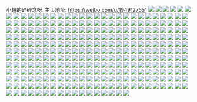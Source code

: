小趙的碎碎念呀_主页地址: https://weibo.com/u/1949127551 
![](https://wx4.sinaimg.cn/mw2000/742d537fly1h9gcloh32yj20u0140gt5.jpg) 
![](https://wx4.sinaimg.cn/mw2000/742d537fly1h9gcloued4j20u0140tfq.jpg) 
![](https://wx4.sinaimg.cn/mw2000/742d537fly1h9f94p7vxlj20n01dstcs.jpg) 
![](https://wx4.sinaimg.cn/mw2000/742d537fly1h93pkg8uv6j20u0140jvb.jpg) 
![](https://wx4.sinaimg.cn/mw2000/742d537fly1h93pkg2np9j20u0140jug.jpg) 
![](https://wx4.sinaimg.cn/mw2000/742d537fly1h93pkf5swbj20u012c0wy.jpg) 
![](https://wx4.sinaimg.cn/mw2000/742d537fly1h93pkgoxwfj20u015wtff.jpg) 
![](https://wx4.sinaimg.cn/mw2000/742d537fly1h93pkgftr8j20u0140q7z.jpg) 
![](https://wx4.sinaimg.cn/mw2000/742d537fly1h93pkh752vj20u013rwih.jpg) 
![](https://wx4.sinaimg.cn/mw2000/742d537fly1h93pkfm7ssj21400u0117.jpg) 
![](https://wx4.sinaimg.cn/mw2000/742d537fly1h93pkfdi4uj21400u07cb.jpg) 
![](https://wx4.sinaimg.cn/mw2000/742d537fly1h93pkfvnxmj20u01407bp.jpg) 
![](https://wx4.sinaimg.cn/mw2000/742d537fly1h8zm1hr4tyj21400u0jyg.jpg) 
![](https://wx4.sinaimg.cn/mw2000/742d537fly1h8zm1hzsgdj20u0140gt0.jpg) 
![](https://wx4.sinaimg.cn/mw2000/742d537fly1h8n1n4zxxnj21400u0te1.jpg) 
![](https://wx4.sinaimg.cn/mw2000/742d537fly1h8jyia4s8aj20n013ptdn.jpg) 
![](https://wx4.sinaimg.cn/mw2000/742d537fly1h7nbcmfzfkj20k00zktbk.jpg) 
![](https://wx4.sinaimg.cn/mw2000/742d537fly1h45qot0acfj21o02804nf.jpg) 
![](https://wx4.sinaimg.cn/mw2000/742d537fly1h3wtlsb2maj21o0280avx.jpg) 
![](https://wx4.sinaimg.cn/mw2000/742d537fly1h3wtlsmuuvj21o0280x0k.jpg) 
![](https://wx4.sinaimg.cn/mw2000/742d537fly1h3wtlrxn70j20or180gsa.jpg) 
![](https://wx4.sinaimg.cn/mw2000/742d537fly1h3wtlsywikj20tx0nb7cq.jpg) 
![](https://wx4.sinaimg.cn/mw2000/742d537fly1h3fw7eipo8j20zw1ru1kx.jpg) 
![](https://wx4.sinaimg.cn/mw2000/742d537fly1h3fw6wxggpj22bx340x6s.jpg) 
![](https://wx4.sinaimg.cn/mw2000/742d537fly1h3fw71jowdj22c025s1ky.jpg) 
![](https://wx4.sinaimg.cn/mw2000/742d537fly1h3fw6y7ktuj21901o0kjl.jpg) 
![](https://wx4.sinaimg.cn/mw2000/742d537fly1h3fw70tll2j21o12804qq.jpg) 
![](https://wx4.sinaimg.cn/mw2000/742d537fly1h3fw6zlk8sj21oh280e82.jpg) 
![](https://wx4.sinaimg.cn/mw2000/742d537fly1h3fw6vxfxwj22c0340qv5.jpg) 
![](https://wx4.sinaimg.cn/mw2000/742d537fly1h3fw7db75hj223u35s4qs.jpg) 
![](https://wx4.sinaimg.cn/mw2000/742d537fly1h3fw72p8w2j21o2280e81.jpg) 
![](https://wx4.sinaimg.cn/mw2000/742d537fly1h3fw7b5a0mj234029fe83.jpg) 
![](https://wx4.sinaimg.cn/mw2000/742d537fly1h3fw74zk0aj22ci34re82.jpg) 
![](https://wx4.sinaimg.cn/mw2000/742d537fly1h3fw779degj21la250kjl.jpg) 
![](https://wx4.sinaimg.cn/mw2000/742d537fly1h3fw78giz9j21o01o01ky.jpg) 
![](https://wx4.sinaimg.cn/mw2000/742d537fly1h3fw7a0zfpj21o0280b2b.jpg) 
![](https://wx4.sinaimg.cn/mw2000/742d537fly1h3fw7c1jd1j223s35s4qr.jpg) 
![](https://wx4.sinaimg.cn/mw2000/742d537fly1h3fw7fzpmbj21o02807wh.jpg) 
![](https://wx4.sinaimg.cn/mw2000/742d537fly1h3fw7f0vm1j21o02804kb.jpg) 
![](https://wx4.sinaimg.cn/mw2000/742d537fly1h3fw7ffqmej22801o0as1.jpg) 
![](https://wx4.sinaimg.cn/mw2000/742d537fly1h3ct4h2m6bj21o0280kjl.jpg) 
![](https://wx4.sinaimg.cn/mw2000/742d537fly1h3ct4hsgrlj21o0280b29.jpg) 
![](https://wx4.sinaimg.cn/mw2000/742d537fly1h3ct4fcpm5j21o0280b29.jpg) 
![](https://wx4.sinaimg.cn/mw2000/742d537fly1h3ct4ia9pej21o0280e81.jpg) 
![](https://wx4.sinaimg.cn/mw2000/742d537fly1h37yhei6ytj20u0190k0h.jpg) 
![](https://wx4.sinaimg.cn/mw2000/742d537fly1h37yhfan4bj20u0141gx4.jpg) 
![](https://wx4.sinaimg.cn/mw2000/742d537fly1h37yhfxk1uj20u0192h16.jpg) 
![](https://wx4.sinaimg.cn/mw2000/742d537fly1h37yhgo7p8j20u01400yt.jpg) 
![](https://wx4.sinaimg.cn/mw2000/742d537fly1h37yhgd5w9j211i0u07cx.jpg) 
![](https://wx4.sinaimg.cn/mw2000/742d537fly1h37yhh1pnaj20u014046l.jpg) 
![](https://wx4.sinaimg.cn/mw2000/742d537fly1h37yhhf52gj21400u0tg7.jpg) 
![](https://wx4.sinaimg.cn/mw2000/742d537fly1h37yhhtgrqj20u0140ajq.jpg) 
![](https://wx4.sinaimg.cn/mw2000/742d537fly1h37yhi72eij20u0140n2a.jpg) 
![](https://wx4.sinaimg.cn/mw2000/742d537fly1h2xqk4paufj21o01o0wot.jpg) 
![](https://wx4.sinaimg.cn/mw2000/742d537fly1h2xqk52w1aj21o01o0tj7.jpg) 
![](https://wx4.sinaimg.cn/mw2000/742d537fly1h2xqk3zkb4j21o01o0dqa.jpg) 
![](https://wx4.sinaimg.cn/mw2000/742d537fly1h2xqk5rrutj21o01o0tj0.jpg) 
![](https://wx4.sinaimg.cn/mw2000/742d537fly1h2xqk5gfl6j21o01o07fy.jpg) 
![](https://wx4.sinaimg.cn/mw2000/742d537fly1h2xqk67ol2j21o01o0alv.jpg) 
![](https://wx4.sinaimg.cn/mw2000/742d537fly1h2xqk76bi0j21o01o04ay.jpg) 
![](https://wx4.sinaimg.cn/mw2000/742d537fly1h2xqk6lwk5j21o01o0wpz.jpg) 
![](https://wx4.sinaimg.cn/mw2000/742d537fly1h2xqk7ng5wj21o01o04b8.jpg) 
![](https://wx4.sinaimg.cn/mw2000/742d537fly1h276v396lqj21o01o0b29.jpg) 
![](https://wx4.sinaimg.cn/mw2000/742d537fly1h276v8qb4oj21o0280hdv.jpg) 
![](https://wx4.sinaimg.cn/mw2000/742d537fly1h276urf9rzj21o0277e82.jpg) 
![](https://wx4.sinaimg.cn/mw2000/742d537fly1h276uurvzfj21o0280e82.jpg) 
![](https://wx4.sinaimg.cn/mw2000/742d537fly1h276v43ra4j22c0340kjm.jpg) 
![](https://wx4.sinaimg.cn/mw2000/742d537fly1h276v16h21j21o0280u0x.jpg) 
![](https://wx4.sinaimg.cn/mw2000/742d537fly1h276zaz5w3j21o01o01kx.jpg) 
![](https://wx4.sinaimg.cn/mw2000/742d537fly1h276uyhm4kj21o02804qs.jpg) 
![](https://wx4.sinaimg.cn/mw2000/742d537fly1h276xkzjwmj21o0280npd.jpg) 
![](https://wx4.sinaimg.cn/mw2000/742d537fly1h276v9pmhfj22hl3404qq.jpg) 
![](https://wx4.sinaimg.cn/mw2000/742d537fly1h276vb6085j21o0280b1l.jpg) 
![](https://wx4.sinaimg.cn/mw2000/742d537fly1h276ver4k1j21o0280kjo.jpg) 
![](https://wx4.sinaimg.cn/mw2000/742d537fly1h276vh814jj21o0280b29.jpg) 
![](https://wx4.sinaimg.cn/mw2000/742d537fly1h276xld97aj20mj0f0qcp.jpg) 
![](https://wx4.sinaimg.cn/mw2000/742d537fly1h21df7ii93j22c03404qp.jpg) 
![](https://wx4.sinaimg.cn/mw2000/742d537fly1h21df6thl2j21sc2dsqv5.jpg) 
![](https://wx4.sinaimg.cn/mw2000/742d537fly1h21df9otxpj21o02801kx.jpg) 
![](https://wx4.sinaimg.cn/mw2000/742d537fly1h21dfd5zu5j21o0280x6p.jpg) 
![](https://wx4.sinaimg.cn/mw2000/742d537fly1h1wgzjudkwj21o02807wk.jpg) 
![](https://wx4.sinaimg.cn/mw2000/742d537fly1h1wgzgto6aj21o0280npg.jpg) 
![](https://wx4.sinaimg.cn/mw2000/742d537fly1h1wgzl26s0j22c1340npf.jpg) 
![](https://wx4.sinaimg.cn/mw2000/742d537fly1h1wgzmjkx8j22c0340u0z.jpg) 
![](https://wx4.sinaimg.cn/mw2000/742d537fly1h1wgznpesnj22c03401kz.jpg) 
![](https://wx4.sinaimg.cn/mw2000/742d537fly1h1wgzowzfij22c13401kz.jpg) 
![](https://wx4.sinaimg.cn/mw2000/742d537fly1h1wgzrm3lyj22c0340b2c.jpg) 
![](https://wx4.sinaimg.cn/mw2000/742d537fly1h1wh0176w5j22c0340x6q.jpg) 
![](https://wx4.sinaimg.cn/mw2000/742d537fly1h1wgztahq1j2340340nph.jpg) 
![](https://wx4.sinaimg.cn/mw2000/742d537fly1h1wgzus6dgj22c2340b2c.jpg) 
![](https://wx4.sinaimg.cn/mw2000/742d537fly1h1wgzclb76j22c0340qv6.jpg) 
![](https://wx4.sinaimg.cn/mw2000/742d537fly1h1wgzw7kr2j22c03407wi.jpg) 
![](https://wx4.sinaimg.cn/mw2000/742d537fly1h1wgzy2odij2340340e85.jpg) 
![](https://wx4.sinaimg.cn/mw2000/742d537fly1h1wgzz8ujgj22c0340u0y.jpg) 
![](https://wx4.sinaimg.cn/mw2000/742d537fly1h1wh009nzmj22c03401kz.jpg) 
![](https://wx4.sinaimg.cn/mw2000/742d537fly1h1wh01tbzxj21dd1tt4qp.jpg) 
![](https://wx4.sinaimg.cn/mw2000/742d537fly1h1wh02j061j21nl27ex6p.jpg) 
![](https://wx4.sinaimg.cn/mw2000/742d537fly1h1wh04cyzcj235s1smhdv.jpg) 
![](https://wx4.sinaimg.cn/mw2000/742d537fly1h1vkxbeaaaj21om280b29.jpg) 
![](https://wx4.sinaimg.cn/mw2000/742d537fly1h1vkx3t6evj21o0280kjl.jpg) 
![](https://wx4.sinaimg.cn/mw2000/742d537fly1h1vkx1bl71j21o0280b29.jpg) 
![](https://wx4.sinaimg.cn/mw2000/742d537fly1h1vkxgc8nbj21o02807wi.jpg) 
![](https://wx4.sinaimg.cn/mw2000/742d537fly1h1vkxdn9uzj21o02801kx.jpg) 
![](https://wx4.sinaimg.cn/mw2000/742d537fly1h1vkx96ih6j21o02804qr.jpg) 
![](https://wx4.sinaimg.cn/mw2000/742d537fly1h1vkwy2t7ij22802807wp.jpg) 
![](https://wx4.sinaimg.cn/mw2000/742d537fly1h1vkxj20naj22801o0kjl.jpg) 
![](https://wx4.sinaimg.cn/mw2000/742d537fly1h1vlcbc7wkj213z1o0nce.jpg) 
![](https://wx4.sinaimg.cn/mw2000/742d537fly1h1s5ahe25mj21400u0n2l.jpg) 
![](https://wx4.sinaimg.cn/mw2000/742d537fly1h1s5ah07m3j21320taalc.jpg) 
![](https://wx4.sinaimg.cn/mw2000/742d537fly1h1one118gej2280280b2b.jpg) 
![](https://wx4.sinaimg.cn/mw2000/742d537fly1h1g8dpw5i2j21o01o2kja.jpg) 
![](https://wx4.sinaimg.cn/mw2000/742d537fly1h1g8drd60bj21o0276npd.jpg) 
![](https://wx4.sinaimg.cn/mw2000/742d537fly1h1g8dsch0cj21bp1o01jq.jpg) 
![](https://wx4.sinaimg.cn/mw2000/742d537fly1h1g8dtd7s5j2340340e83.jpg) 
![](https://wx4.sinaimg.cn/mw2000/742d537fly1h17brgv4rxj22801o0dtk.jpg) 
![](https://wx4.sinaimg.cn/mw2000/742d537fly1h17brfqvgvj225c25c1kx.jpg) 
![](https://wx4.sinaimg.cn/mw2000/742d537fly1h17brk0ksmj22801o0kg7.jpg) 
![](https://wx4.sinaimg.cn/mw2000/742d537fly1h17brkxudsj20jf0gk0x5.jpg) 
![](https://wx4.sinaimg.cn/mw2000/742d537fly1h17brlip3uj20fo09dq4j.jpg) 
![](https://wx4.sinaimg.cn/mw2000/742d537fly1h17brlwbidj20an0bwwg6.jpg) 
![](https://wx4.sinaimg.cn/mw2000/742d537fly1h0z32v7xblj21400u0n2x.jpg) 
![](https://wx4.sinaimg.cn/mw2000/742d537fly1h0z32vmg0sj214h0u0tgp.jpg) 
![](https://wx4.sinaimg.cn/mw2000/742d537fly1h0z32w105ej20u013iaes.jpg) 
![](https://wx4.sinaimg.cn/mw2000/742d537fly1h0z32we68hj20u0124wk3.jpg) 
![](https://wx4.sinaimg.cn/mw2000/742d537fly1h0z32wsn6xj20u00u0q8j.jpg) 
![](https://wx4.sinaimg.cn/mw2000/742d537fly1h0z32uz7tvj20u00u07cd.jpg) 
![](https://wx4.sinaimg.cn/mw2000/742d537fly1h0z32x53vcj20u0140q8c.jpg) 
![](https://wx4.sinaimg.cn/mw2000/742d537fly1h0z32xkf61j20u00u0td6.jpg) 
![](https://wx4.sinaimg.cn/mw2000/742d537fly1h0z32xus3aj20u0140433.jpg) 
![](https://wx4.sinaimg.cn/mw2000/742d537fly1h0z32y8fpoj20u01400wt.jpg) 
![](https://wx4.sinaimg.cn/mw2000/742d537fly1h0z32yi3h5j20u0140n28.jpg) 
![](https://wx4.sinaimg.cn/mw2000/742d537fly1h0z32yrubkj20u00u0gp6.jpg) 
![](https://wx4.sinaimg.cn/mw2000/742d537fly1h0v2ucljkzj20im0c9dhi.jpg) 
![](https://wx4.sinaimg.cn/mw2000/742d537fly1h0ptnshebzj23402c0npf.jpg) 
![](https://wx4.sinaimg.cn/mw2000/742d537fly1h0ptnulns7j23402c0hdw.jpg) 
![](https://wx4.sinaimg.cn/mw2000/742d537fly1h0ptnwlx0cj23402c0u0z.jpg) 
![](https://wx4.sinaimg.cn/mw2000/742d537fly1h0ptny54jaj23402c07wj.jpg) 
![](https://wx4.sinaimg.cn/mw2000/742d537fly1h0pto09ptwj23402c04qr.jpg) 
![](https://wx4.sinaimg.cn/mw2000/742d537fly1h0ptnpqatnj23402c0e83.jpg) 
![](https://wx4.sinaimg.cn/mw2000/742d537fly1h0pto2fd2ij22801o0b29.jpg) 
![](https://wx4.sinaimg.cn/mw2000/742d537fly1h0pto2ste3j20n00tcdmd.jpg) 
![](https://wx4.sinaimg.cn/mw2000/742d537fly1h0pa4y8xzmj20py0sgwj6.jpg) 
![](https://wx4.sinaimg.cn/mw2000/742d537fly1h0noj43kd1j20rs1ax12v.jpg) 
![](https://wx4.sinaimg.cn/mw2000/742d537fly1h0noj4uyrzj20rr1m3neh.jpg) 
![](https://wx4.sinaimg.cn/mw2000/742d537fly1h0noj321ltj20rs1axqd2.jpg) 
![](https://wx4.sinaimg.cn/mw2000/742d537fly1h0noj28ym0j21o02yoe81.jpg) 
![](https://wx4.sinaimg.cn/mw2000/742d537fly1h0nojana37j20wd1cldrt.jpg) 
![](https://wx4.sinaimg.cn/mw2000/742d537fly1h0noj5k004j216o0sg7l0.jpg) 
![](https://wx4.sinaimg.cn/mw2000/742d537fly1h0noj6c3sij21kw0sg19s.jpg) 
![](https://wx4.sinaimg.cn/mw2000/742d537fly1h0noj753ekj215w15we45.jpg) 
![](https://wx4.sinaimg.cn/mw2000/742d537fly1h0nojeel3vj21o01o0b29.jpg) 
![](https://wx4.sinaimg.cn/mw2000/742d537fly1h0noj9jadrj21ho1zk4qp.jpg) 
![](https://wx4.sinaimg.cn/mw2000/742d537fly1h0nojcqja2j21o01o07wh.jpg) 
![](https://wx4.sinaimg.cn/mw2000/742d537fly1h0nojeywshj20s60sgq99.jpg) 
![](https://wx4.sinaimg.cn/mw2000/742d537fly1h0nojffk4dj20qo0sgteg.jpg) 
![](https://wx4.sinaimg.cn/mw2000/742d537fly1h0hrljl31pj2280280hdt.jpg) 
![](https://wx4.sinaimg.cn/mw2000/742d537fly1h0d7zdv5ndj20n00ijdmc.jpg) 
![](https://wx4.sinaimg.cn/mw2000/742d537fly1h0d80g12f1j22801o0npd.jpg) 
![](https://wx4.sinaimg.cn/mw2000/742d537fly1h0d80gn3gij21400u0wns.jpg) 
![](https://wx4.sinaimg.cn/mw2000/742d537fly1h0d81ivvhij22c02c0kjn.jpg) 
![](https://wx4.sinaimg.cn/mw2000/742d537fly1h0d7zf9hfmj21hc0u0ah2.jpg) 
![](https://wx4.sinaimg.cn/mw2000/742d537fly1h0d801li3yj21rp2um4qq.jpg) 
![](https://wx4.sinaimg.cn/mw2000/742d537fly1h0d80is37jj20zk0k0gps.jpg) 
![](https://wx4.sinaimg.cn/mw2000/742d537fly1h07dmtsploj21be0zj77o.jpg) 
![](https://wx4.sinaimg.cn/mw2000/742d537fly1h07dmvwvtdj22801o0b29.jpg) 
![](https://wx4.sinaimg.cn/mw2000/742d537fly1h07dmw94pjj213j1ddne9.jpg) 
![](https://wx4.sinaimg.cn/mw2000/742d537fly1h07dmx23ufj22801o0b29.jpg) 
![](https://wx4.sinaimg.cn/mw2000/742d537fly1h07dmxj5jvj209l05qmx7.jpg) 
![](https://wx4.sinaimg.cn/mw2000/742d537fly1h06g77mqd8j21400u07cm.jpg) 
![](https://wx4.sinaimg.cn/mw2000/742d537fly1h05aubgddhj20n00mgwiu.jpg) 
![](https://wx4.sinaimg.cn/mw2000/742d537fly1h05aucajhdj20mz08xabv.jpg) 
![](https://wx4.sinaimg.cn/mw2000/742d537fly1h05aua4vmdj20mz0gbq6c.jpg) 
![](https://wx4.sinaimg.cn/mw2000/742d537fly1h05audg4xij20n00fhdiy.jpg) 
![](https://wx4.sinaimg.cn/mw2000/742d537fly1h05b2xrypej20n00cn3zk.jpg) 
![](https://wx4.sinaimg.cn/mw2000/742d537fly1h04irtstrpj20mz14d79c.jpg) 
![](https://wx4.sinaimg.cn/mw2000/742d537fly1h03qrk7oqzj22801o0u0y.jpg) 
![](https://wx4.sinaimg.cn/mw2000/742d537fly1h03qrom59kj22802xckjm.jpg) 
![](https://wx4.sinaimg.cn/mw2000/742d537fly1h03qrw6o00j22801o0npe.jpg) 
![](https://wx4.sinaimg.cn/mw2000/742d537fly1h03qrtnyxpj21x72807wi.jpg) 
![](https://wx4.sinaimg.cn/mw2000/742d537fly1h03qrmdudij22801o01ky.jpg) 
![](https://wx4.sinaimg.cn/mw2000/742d537fly1h03qs661ejj21x72807wi.jpg) 
![](https://wx4.sinaimg.cn/mw2000/742d537fly1h03qsg0zbsj22801o0x6q.jpg) 
![](https://wx4.sinaimg.cn/mw2000/742d537fly1h03qsct1msj21o01aqx6p.jpg) 
![](https://wx4.sinaimg.cn/mw2000/742d537fly1h03qskcoq1j22801o0u0y.jpg) 
![](https://wx4.sinaimg.cn/mw2000/742d537fly1h03qrquh47j21od1o0u0z.jpg) 
![](https://wx4.sinaimg.cn/mw2000/742d537fly1h03qso9534j2280280npf.jpg) 
![](https://wx4.sinaimg.cn/mw2000/742d537fly1gzzc6q8gkdj21hc1hcqv5.jpg) 
![](https://wx4.sinaimg.cn/mw2000/742d537fly1gzzc6rzesoj20u00u0nbq.jpg) 
![](https://wx4.sinaimg.cn/mw2000/742d537fly1gzzc6ycaqjj21o01o0x6q.jpg) 
![](https://wx4.sinaimg.cn/mw2000/742d537fly1gzzc6zcoa6j20sg0sgwoq.jpg) 
![](https://wx4.sinaimg.cn/mw2000/742d537fly1gzvsykm8twj20vc15stjh.jpg) 
![](https://wx4.sinaimg.cn/mw2000/742d537fly1gzvsynckvhj2280280b2a.jpg) 
![](https://wx4.sinaimg.cn/mw2000/742d537fly1gzvsyofyoej20vc15sgxz.jpg) 
![](https://wx4.sinaimg.cn/mw2000/742d537fly1gzvsyse7bej22802807wj.jpg) 
![](https://wx4.sinaimg.cn/mw2000/742d537fly1gzvsywya2yj22de35sb2b.jpg) 
![](https://wx4.sinaimg.cn/mw2000/742d537fly1gzvsyyxrjuj2280280qv5.jpg) 
![](https://wx4.sinaimg.cn/mw2000/742d537fly1gzvsyzhvnaj22mh1m2e81.jpg) 
![](https://wx4.sinaimg.cn/mw2000/742d537fly1gzvsz00x6hj22oi1wdhdt.jpg) 
![](https://wx4.sinaimg.cn/mw2000/742d537fly1gzvsz1k2ypj21ng1ng4qp.jpg) 
![](https://wx4.sinaimg.cn/mw2000/742d537fly1gzr96sz0iuj21o01o01f7.jpg) 
![](https://wx4.sinaimg.cn/mw2000/742d537fly1gzdchqqupkj2340340x6u.jpg) 
![](https://wx4.sinaimg.cn/mw2000/742d537fly1gzdchsj8n6j21ba1ba4qp.jpg) 
![](https://wx4.sinaimg.cn/mw2000/742d537fly1gzdchuiaunj22pi2pie81.jpg) 
![](https://wx4.sinaimg.cn/mw2000/742d537fly1gzdci14710j21be0zke3k.jpg) 
![](https://wx4.sinaimg.cn/mw2000/742d537fly1gzdci1f2joj21be0zkah9.jpg) 
![](https://wx4.sinaimg.cn/mw2000/742d537fly1gzdch1veljj20zj0zjwoq.jpg) 
![](https://wx4.sinaimg.cn/mw2000/742d537fly1gzdchxcl5nj2280280x6p.jpg) 
![](https://wx4.sinaimg.cn/mw2000/742d537fly1gzdci06jvij21o0280b2a.jpg) 
![](https://wx4.sinaimg.cn/mw2000/742d537fly1gzdci233f5j21o0280b29.jpg) 
![](https://wx4.sinaimg.cn/mw2000/742d537fly1gyy463b3myj222n2rjx6r.jpg) 
![](https://wx4.sinaimg.cn/mw2000/742d537fly1gyy47i590qj2280280hdt.jpg) 
![](https://wx4.sinaimg.cn/mw2000/742d537fly1gyy45nrttij22hl340u0z.jpg) 
![](https://wx4.sinaimg.cn/mw2000/742d537fly1gyy46artqhj22802807wi.jpg) 
![](https://wx4.sinaimg.cn/mw2000/742d537fly1gyy46nt40mj21o0280u0x.jpg) 
![](https://wx4.sinaimg.cn/mw2000/742d537fly1gyy47ed6bkj21o0280e83.jpg) 
![](https://wx4.sinaimg.cn/mw2000/742d537fly1gymmn9er0wj21o02i1e81.jpg) 
![](https://wx4.sinaimg.cn/mw2000/742d537fly1gymmndxq2ej2340340nph.jpg) 
![](https://wx4.sinaimg.cn/mw2000/742d537fly1gyj98gz99vj22r221hhdu.jpg) 
![](https://wx4.sinaimg.cn/mw2000/742d537fly1gyj98hdo34j21lk0nyam7.jpg) 
![](https://wx4.sinaimg.cn/mw2000/742d537fly1gyj98ecxypj22ux2c0x6p.jpg) 
![](https://wx4.sinaimg.cn/mw2000/742d537fly1gyj98i4r3xj228v1omb29.jpg) 
![](https://wx4.sinaimg.cn/mw2000/742d537fly1gydmae5uzzj22802804qq.jpg) 
![](https://wx4.sinaimg.cn/mw2000/742d537fly1gydmac3b1lj21o0280kjl.jpg) 
![](https://wx4.sinaimg.cn/mw2000/742d537fly1gu129o9xioj20u0140n3x.jpg) 
![](https://wx4.sinaimg.cn/mw2000/742d537fly1gtcoy54m5oj21591hq4qp.jpg) 
![](https://wx4.sinaimg.cn/mw2000/742d537fly1gtcoykt386j22801o0u0x.jpg) 
![](https://wx4.sinaimg.cn/mw2000/742d537fly1gtcoxg7tq5j212e1in7rz.jpg) 
![](https://wx4.sinaimg.cn/mw2000/742d537fly1gt1mygie6uj22c0340b2a.jpg) 
![](https://wx4.sinaimg.cn/mw2000/742d537fly1gqg1imermyj20x01407wh.jpg) 
![](https://wx4.sinaimg.cn/mw2000/742d537fly1gqg1imny25j20bc05fjrf.jpg) 
![](https://wx4.sinaimg.cn/mw2000/742d537fly1gqg1inhm19j20u0140kjl.jpg) 
![](https://wx4.sinaimg.cn/mw2000/742d537fly1gqg1iok5erj21o0280b29.jpg) 
![](https://wx4.sinaimg.cn/mw2000/742d537fly1gqg1itdh46j21o0280qv5.jpg) 
![](https://wx4.sinaimg.cn/mw2000/742d537fly1gqg1ivkfv1j21o0280qv6.jpg) 
![](https://wx4.sinaimg.cn/mw2000/742d537fly1gqg1ix63w0j21o02807wh.jpg) 
![](https://wx4.sinaimg.cn/mw2000/742d537fly1gqg1j1voyqj22c0340b2b.jpg) 
![](https://wx4.sinaimg.cn/mw2000/742d537fly1gqg1j3263lj20u0140x1y.jpg) 
![](https://wx4.sinaimg.cn/mw2000/742d537fly1gqbez52ko2j21o0280qgf.jpg) 
![](https://wx4.sinaimg.cn/mw2000/742d537fly1gqbez70yqtj22c0340b2a.jpg) 
![](https://wx4.sinaimg.cn/mw2000/742d537fly1gqbez7zicqj20u01hc7gh.jpg) 
![](https://wx4.sinaimg.cn/mw2000/742d537fly1glujnsja6rj22dv1sewoa.jpg) 
![](https://wx4.sinaimg.cn/mw2000/742d537fly1glujnoblhuj22182pnkjl.jpg) 
![](https://wx4.sinaimg.cn/mw2000/742d537fly1glujnt801nj20s70fvmz9.jpg) 
![](https://wx4.sinaimg.cn/mw2000/742d537fly1glujnr4r43j23402c04qp.jpg) 
![](https://wx4.sinaimg.cn/mw2000/742d537fly1glujnp4f6jj21o01o01kx.jpg) 
![](https://wx4.sinaimg.cn/mw2000/742d537fly1glujnplvmuj21o01o01kx.jpg) 
![](https://wx4.sinaimg.cn/mw2000/742d537fly1gllf1ab25nj20n005nwfa.jpg) 
![](https://wx4.sinaimg.cn/mw2000/742d537fly1gllf19mqpuj22c02c0qv5.jpg) 
![](https://wx4.sinaimg.cn/mw2000/742d537fly1gllf18dfywj20n00gbgol.jpg) 
![](https://wx4.sinaimg.cn/mw2000/742d537fly1gllf1dofs5j20rs0ingn4.jpg) 
![](https://wx4.sinaimg.cn/mw2000/742d537fly1gllf1ddj27j21ds0n0u0z.jpg) 
![](https://wx4.sinaimg.cn/mw2000/742d537fly1gllf1e0qs5j20cl0d7myi.jpg) 
![](https://wx4.sinaimg.cn/mw2000/742d537fly1gllf289gayj21o01o04oa.jpg) 
![](https://wx4.sinaimg.cn/mw2000/742d537fly1gllf29qug3j21o01o0k8i.jpg) 
![](https://wx4.sinaimg.cn/mw2000/742d537fly1gllf2b0ymrj21o01o0kgr.jpg) 
![](https://wx4.sinaimg.cn/mw2000/742d537fly1gkmf8pma3vj20u014015f.jpg) 
![](https://wx4.sinaimg.cn/mw2000/742d537fly1gkl5dh6p88j20dw0hawff.jpg) 
![](https://wx4.sinaimg.cn/mw2000/742d537fly1gjx49sircij21ho1hoaj5.jpg) 
![](https://wx4.sinaimg.cn/mw2000/742d537fly1gj4h6ova3pj20ty112k2b.jpg) 
![](https://wx4.sinaimg.cn/mw2000/742d537fly1gi8sot43shj20ty1chtke.jpg) 
![](https://wx4.sinaimg.cn/mw2000/742d537fly1ghobx1ad04j20s70rhjwg.jpg) 
![](https://wx4.sinaimg.cn/mw2000/742d537fly1ggm9fjpmcjj22c03401kz.jpg) 
![](https://wx4.sinaimg.cn/mw2000/742d537fly1ggm9fi5zjcj20sx1fe7ku.jpg) 
![](https://wx4.sinaimg.cn/mw2000/742d537fly1ggdsqceucjj22c0342hdu.jpg) 
![](https://wx4.sinaimg.cn/mw2000/742d537fly1ggdsqdg9u6j22uk24we82.jpg) 
![](https://wx4.sinaimg.cn/mw2000/742d537fly1ggdsqakr1mj22c02c01kz.jpg) 
![](https://wx4.sinaimg.cn/mw2000/742d537fly1gfzyqqyjmkj20n00gk76h.jpg) 
![](https://wx4.sinaimg.cn/mw2000/742d537fly1gfzyqqnbpqj20m70amwfb.jpg) 
![](https://wx4.sinaimg.cn/mw2000/742d537fly1gfpkfo1f13j20u0140wjt.jpg) 
![](https://wx4.sinaimg.cn/mw2000/742d537fly1gfpkfpn7ltj20u0140n20.jpg) 
![](https://wx4.sinaimg.cn/mw2000/742d537fly1gfpkfofvqjj21400u0qad.jpg) 
![](https://wx4.sinaimg.cn/mw2000/742d537fly1gfpkfmy8q2j23402c0npd.jpg) 
![](https://wx4.sinaimg.cn/mw2000/742d537fly1gfpkfooqjuj20u014042f.jpg) 
![](https://wx4.sinaimg.cn/mw2000/742d537fly1gfpkfp4jjcj20tz0mitqr.jpg) 
![](https://wx4.sinaimg.cn/mw2000/742d537fly1gfitbs9u2oj20vc0vc7a7.jpg) 
![](https://wx4.sinaimg.cn/mw2000/742d537fly1gfitbt3ukaj20vc0vcgts.jpg) 
![](https://wx4.sinaimg.cn/mw2000/742d537fly1gf17ijrccuj22c02c0e82.jpg) 
![](https://wx4.sinaimg.cn/mw2000/742d537fly1gf17ifbombj22c02c0b2a.jpg) 
![](https://wx4.sinaimg.cn/mw2000/742d537fly1gf17ilhmr3j22c02c0e82.jpg) 
![](https://wx4.sinaimg.cn/mw2000/742d537fly1gf17inn76bj22c02c04qq.jpg) 
![](https://wx4.sinaimg.cn/mw2000/742d537fly1gf17idpswaj22c02c0kjl.jpg) 
![](https://wx4.sinaimg.cn/mw2000/742d537fly1gf17ik8g5pj20k00zk7c9.jpg) 
![](https://wx4.sinaimg.cn/mw2000/742d537fly1gf17ioc9shj215s0vcngh.jpg) 
![](https://wx4.sinaimg.cn/mw2000/742d537fly1gf17iovns9j215s0vc1kx.jpg) 
![](https://wx4.sinaimg.cn/mw2000/742d537fly1gf17ihz8zmj23402c0kjq.jpg) 
![](https://wx4.sinaimg.cn/mw2000/742d537fly1gept5yja8rj20u00midkv.jpg) 
![](https://wx4.sinaimg.cn/mw2000/742d537fly1gept5yzwvnj20u00k079c.jpg) 
![](https://wx4.sinaimg.cn/mw2000/742d537fly1gel2xlvpxoj23o02g0nph.jpg) 
![](https://wx4.sinaimg.cn/mw2000/742d537fly1gdpz635es7j20jg0hedh4.jpg) 
![](https://wx4.sinaimg.cn/mw2000/742d537fly1gd7gkodteej20u00u0n4x.jpg) 
![](https://wx4.sinaimg.cn/mw2000/742d537fly1gcll5jzhjzj218z0paqbz.jpg) 
![](https://wx4.sinaimg.cn/mw2000/742d537fly1gcll5ovb40j22c0340npe.jpg) 
![](https://wx4.sinaimg.cn/mw2000/742d537fly1gbyalu6y0nj21hc0u0whu.jpg) 
![](https://wx4.sinaimg.cn/mw2000/742d537fly1gbyaluf9t9j21hc0u0gov.jpg) 
![](https://wx4.sinaimg.cn/mw2000/742d537fly1gbyalunguij21hc0u041w.jpg) 
![](https://wx4.sinaimg.cn/mw2000/742d537fly1gbyaltzw2wj20vc0vcagn.jpg) 
![](https://wx4.sinaimg.cn/mw2000/742d537fly1gbqe7yxr2fj214013zaj0.jpg) 
![](https://wx4.sinaimg.cn/mw2000/742d537fly1gbi8twco3hj20vc0vck0d.jpg) 
